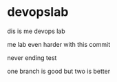 # devopslab

dis is me devops lab

me lab even harder with this commit

never ending test

one branch is good but two is better